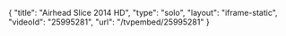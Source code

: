 {
    "title": "Airhead Slice 2014 HD",
    "type": "solo",
    "layout": "iframe-static",
    "videoId": "25995281",
    "url": "\/tvpembed\/25995281"
}